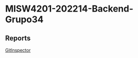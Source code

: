 # MISW4201-202214-Backend-Grupo34

## Reports  

[GitInspector](https://MISW-4201-ProcesosDesarrolloAgil.github.io/MISW4201-202214-Backend-Grupo34/reports) 
